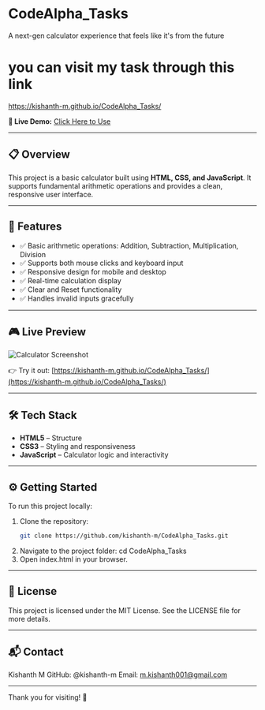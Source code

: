 # CodeAlpha_Tasks
A next-gen calculator experience that feels like it's from the future
# you can visit my task through this link
https://kishanth-m.github.io/CodeAlpha_Tasks/

**🔗 Live Demo:** [Click Here to Use](https://kishanth-m.github.io/CodeAlpha_Tasks/)

---

## 📋 Overview

This project is a basic calculator built using **HTML, CSS, and JavaScript**. It supports fundamental arithmetic operations and provides a clean, responsive user interface.

---

## 🚀 Features

- ✅ Basic arithmetic operations: Addition, Subtraction, Multiplication, Division
- ✅ Supports both mouse clicks and keyboard input
- ✅ Responsive design for mobile and desktop
- ✅ Real-time calculation display
- ✅ Clear and Reset functionality
- ✅ Handles invalid inputs gracefully

---

## 🎮 Live Preview

![Calculator Screenshot](assets/screenshot.png) <!-- Replace with your screenshot path -->

👉 Try it out: [https://kishanth-m.github.io/CodeAlpha_Tasks/](https://kishanth-m.github.io/CodeAlpha_Tasks/)

---

## 🛠️ Tech Stack

- **HTML5** – Structure
- **CSS3** – Styling and responsiveness
- **JavaScript** – Calculator logic and interactivity

---
## ⚙️ Getting Started

To run this project locally:
1. Clone the repository:
   ```bash
   git clone https://github.com/kishanth-m/CodeAlpha_Tasks.git
2. Navigate to the project folder: cd CodeAlpha_Tasks
4. Open index.html in your browser.

---
## 📄 License

This project is licensed under the MIT License.
See the LICENSE file for more details.


---

## 📬 Contact

Kishanth M
GitHub: @kishanth-m
Email: m.kishanth001@gmail.com



---

Thank you for visiting! 🚀
